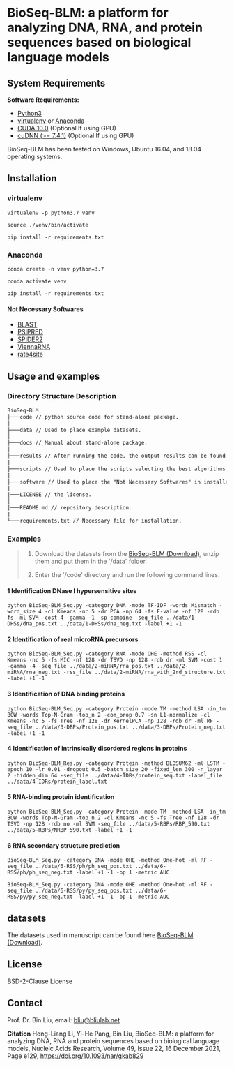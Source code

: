 # BioSeq-BLM: a platform for analyzing DNA, RNA, and protein sequences based on biological language models

System Requirements
----

**Software Requirements:**

* [Python3](https://docs.python-guide.org/starting/install3/linux/)
* [virtualenv](https://virtualenv.pypa.io/en/latest/installation/) or [Anaconda](https://anaconda.org/anaconda/virtualenv)
* [CUDA 10.0](https://developer.nvidia.com/cuda-10.0-download-archive) (Optional If using GPU)
* [cuDNN (>= 7.4.1)](https://developer.nvidia.com/cudnn) (Optional If using GPU)

BioSeq-BLM has been tested on Windows, Ubuntu 16.04, and 18.04 operating systems.

## Installation

### virtualenv

```shell
virtualenv -p python3.7 venv

source ./venv/bin/activate

pip install -r requirements.txt
```

### Anaconda

```shell
conda create -n venv python=3.7

conda activate venv

pip install -r requirements.txt
```

#### Not Necessary Softwares

- [BLAST](https://blast.ncbi.nlm.nih.gov/Blast.cgi?CMD=Web&PAGE_TYPE=BlastDocs&DOC_TYPE=Download)
- [PSIPRED](http://bioinfadmin.cs.ucl.ac.uk/downloads/psipred/)
- [SPIDER2](https://sparks-lab.org/downloads/)
- [ViennaRNA](https://www.tbi.univie.ac.at/RNA/ )
- [rate4site](https://www.tau.ac.il/~itaymay/cp/rate4site.html)

## Usage and examples

### Directory Structure Description

```tex
BioSeq-BLM
├───code // python source code for stand-alone package.
│
├───data // Used to place example datasets.
│
├───docs // Manual about stand-alone package.
│
├───results // After running the code, the output results can be found here.
|
├───scripts // Used to place the scripts selecting the best algorithms automatically.
|
├───software // Used to place the "Not Necessary Softwares" in installation.
|
|───LICENSE // the license.
│
|───README.md // repository description.
|
└───requirements.txt // Necessary file for installation.
```

### Examples

> 1. Download the datasets from the [BioSeq-BLM (Download)](http://bliulab.net/BioSeq-BLM/download/#dataset), unzip them and put them in the '/data' folder.
>
> 2. Enter the '/code' directory and run the following command lines.

#### 1 Identification DNase I hypersensitive sites

```shell
python BioSeq-BLM_Seq.py -category DNA -mode TF-IDF -words Mismatch -word_size 4 -cl Kmeans -nc 5 -dr PCA -np 64 -fs F-value -nf 128 -rdb fs -ml SVM -cost 4 -gamma -1 -sp combine -seq_file ../data/1-DHSs/dna_pos.txt ../data/1-DHSs/dna_neg.txt -label +1 -1
```

#### 2 Identification of real microRNA precursors

```shell
python BioSeq-BLM_Seq.py -category RNA -mode OHE -method RSS -cl Kmeans -nc 5 -fs MIC -nf 128 -dr TSVD -np 128 -rdb dr -ml SVM -cost 1 -gamma -4 -seq_file ../data/2-miRNA/rna_pos.txt ../data/2-miRNA/rna_neg.txt -rss_file ../data/2-miRNA/rna_with_2rd_structure.txt -label +1 -1
```

#### 3 Identification of DNA binding proteins

```shell
python BioSeq-BLM_Seq.py -category Protein -mode TM -method LSA -in_tm BOW -words Top-N-Gram -top_n 2 -com_prop 0.7 -sn L1-normalize -cl Kmeans -nc 5 -fs Tree -nf 128 -dr KernelPCA -np 128 -rdb dr -ml RF -seq_file ../data/3-DBPs/Protein_pos.txt ../data/3-DBPs/Protein_neg.txt -label +1 -1
```

#### 4 Identification of intrinsically disordered regions in proteins

```shell
python BioSeq-BLM_Res.py -category Protein -method BLOSUM62 -ml LSTM -epoch 10 -lr 0.01 -dropout 0.5 -batch_size 20 -fixed_len 300 -n_layer 2 -hidden_dim 64 -seq_file ../data/4-IDRs/protein_seq.txt -label_file ../data/4-IDRs/protein_label.txt
```

#### 5 RNA-binding protein identification

```shell
python BioSeq-BLM_Seq.py -category Protein -mode TM -method LSA -in_tm BOW -words Top-N-Gram -top_n 2 -cl Kmeans -nc 5 -fs Tree -nf 128 -dr TSVD -np 128 -rdb no -ml SVM -seq_file ../data/5-RBPs/RBP_590.txt ../data/5-RBPs/NRBP_590.txt -label +1 -1
```

#### 6 RNA secondary structure prediction

```shell
BioSeq-BLM_Seq.py -category DNA -mode OHE -method One-hot -ml RF -seq_file ../data/6-RSS/ph/ph_seq_pos.txt ../data/6-RSS/ph/ph_seq_neg.txt -label +1 -1 -bp 1 -metric AUC
```

```shell
BioSeq-BLM_Seq.py -category DNA -mode OHE -method One-hot -ml RF -seq_file ../data/6-RSS/py/py_seq_pos.txt ../data/6-RSS/py/py_seq_neg.txt -label +1 -1 -bp 1 -metric AUC
```



## datasets

The datasets used in manuscript can be found here [BioSeq-BLM (Download)](http://bliulab.net/BioSeq-BLM/download/#dataset).

License
----

BSD-2-Clause License


Contact
----

Prof. Dr. Bin Liu, email: bliu@bliulab.net


**Citation**
Hong-Liang Li, Yi-He Pang, Bin Liu, BioSeq-BLM: a platform for analyzing DNA, RNA and protein sequences based on biological language models, Nucleic Acids Research, Volume 49, Issue 22, 16 December 2021, Page e129, https://doi.org/10.1093/nar/gkab829